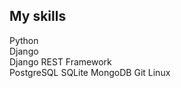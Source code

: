 ## My skills
Python                      
Django                      
Django REST Framework       
PostgreSQL
SQLite
MongoDB
Git
Linux



